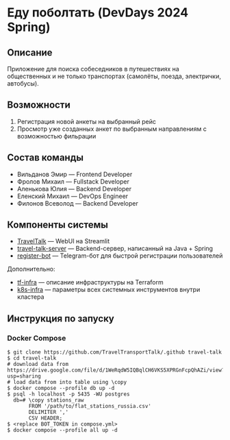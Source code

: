 # Еду поболтать (DevDays 2024 Spring)

## Описание
Приложение для поиска собеседников в путешествиях на общественных и не только транспортах (самолёты, поезда, электрички, автобусы).

## Возможности
1. Регистрация новой анкеты на выбранный рейс
2. Просмотр уже созданных анкет по выбранным направлениям с возможностью фильрации

## Состав команды
- Вильданов Эмир — Frontend Developer
- Фролов Михаил — Fullstack Developer
- Аленькова Юлия — Backend Developer
- Еленский Михаил — DevOps Engineer
- Филонов Всеволод — Backend Developer

## Компоненты системы
- [TravelTalk](https://github.com/TravelTransportTalk/TravelTalk) — WebUI на Streamlit
- [travel-talk-server](https://github.com/TravelTransportTalk/travel-talk-server) — Backend-сервер, написанный на Java + Spring
- [register-bot](https://github.com/TravelTransportTalk/register-bot) — Telegram-бот для быстрой регистрации пользователей

Дополнительно:
- [tf-infra](https://github.com/TravelTransportTalk/tf-infra) — описание инфраструктуры на Terraform
- [k8s-infra](https://github.com/TravelTransportTalk/k8s-infra) — параметры всех системных инструментов внутри кластера

## Инструкция по запуску
### Docker Compose
```
$ git clone https://github.com/TravelTransportTalk/.github travel-talk
$ cd travel-talk
# download data from https://drive.google.com/file/d/1WeRqdW5IQBqlCH6VKS5XPRGnFcpQhAZi/view?usp=sharing
# load data from into table using \copy
$ docker compose --profile db up -d
$ psql -h localhost -p 5435 -WU postgres
  db=# \copy stations_raw
       FROM '/path/to/flat_stations_russia.csv'
       DELIMITER ','
       CSV HEADER;
$ <replace BOT_TOKEN in compose.yml>
$ docker compose --profile all up -d
```
